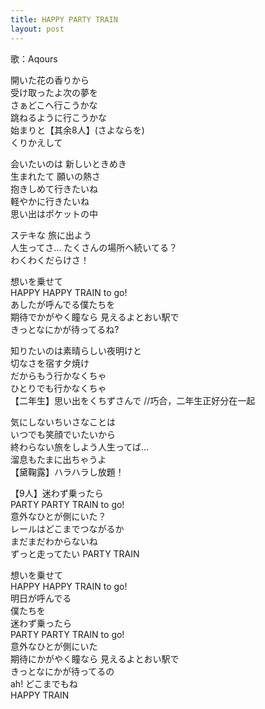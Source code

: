 ```yaml
---
title: HAPPY PARTY TRAIN
layout: post
---
```

歌：Aqours

<p><a class="kanan">開いた花の香りから<br />
受け取ったよ次の夢を<br />
さぁどこへ行こうかな<br />
跳ねるように行こうかな<br />
始まりと</a>【其余8人】(さよならを)<br />
<a class="kanan">くりかえして</a></p>

<p><a class="yoshiko">会いたいのは 新しいときめき<br />
生まれたて 願いの熱さ<br />
抱きしめて行きたいね<br />
軽やかに行きたいね<br />
思い出はポケットの中</a></p>

<p><a class="hanamaru">ステキな 旅に出よう<br />
人生ってさ… たくさんの場所へ続いてる？<br />
わくわくだらけさ！</a></p>

<p>想いを乗せて<br />
HAPPY HAPPY TRAIN to go!<br />
あしたが呼んでる僕たちを<br />
期待でかがやく瞳なら 見えるよとおい駅で<br />
きっとなにかが待ってるね?</p>

<p><a class="riko">知りたいのは素晴らしい夜明けと<br />
切なさを宿す夕焼け</a><br />
<a class="you">だからもう行かなくちゃ<br />
ひとりでも行かなくちゃ</a><br />
【二年生】思い出をくちずさんで <a class="notation">//巧合，二年生正好分在一起</a></p>

<p><a class="chika">気にしないちいさなことは</a><br />
<a class="dia">いつでも笑顔でいたいから</a><br />
<a class="mari">終わらない旅をしよう人生ってば…</a><br />
<a class="ruby">溜息もたまに出ちゃうよ</a><br />
【<a class="dia">黛</a><a class="mari">鞠</a><a class="ruby">露</a>】ハラハラし放題！</p>

<p>【9人】迷わず乗ったら<br />
PARTY PARTY TRAIN to go!<br />
意外なひとが側にいた？<br />
レールはどこまでつながるか<br />
まだまだわからないね<br />
ずっと走ってたい PARTY TRAIN</p>

<p><a class="kanan">想いを乗せて<br />
HAPPY HAPPY TRAIN to go!<br />
明日が呼んでる</a><br />
僕たちを<br />
迷わず乗ったら<br />
PARTY PARTY TRAIN to go!<br />
意外なひとが側にいた<br />
期待にかがやく瞳なら 見えるよとおい駅で<br />
きっとなにかが待ってるの<br />
<a class="kanan">ah! どこまでもね</a><br />
HAPPY TRAIN</p>